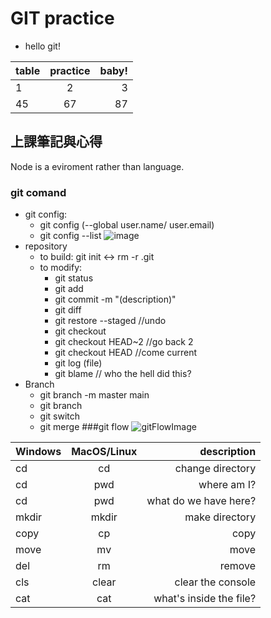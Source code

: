 # GIT practice

- hello git!

| table | practice | baby! |
| :---- | :------: | ----: |
| 1     |    2     |     3 |
| 45    |    67    |    87 |

## 上課筆記與心得

Node is a eviroment rather than language.

### git comand

- git config:
  - git config (--global user.name/ user.email)
  - git config --list
    ![image](https://i.imgur.com/iYbhwu4.png)
- repository
  - to build: git init <-> rm -r .git
  - to modify:
    - git status
    - git add
    - git commit -m "(description)"
    - git diff
    - git restore --staged //undo
    - git checkout
    - git checkout HEAD~2 //go back 2
    - git checkout HEAD //come current
    - git log (file)
    - git blame // who the hell did this?
- Branch
  - git branch -m master main
  - git branch
  - git switch
  - git merge
    ###git flow
    ![gitFlowImage](https://i.imgur.com/rV7GdFn.png)

| Windows | MacOS/Linux |             description |
| :------ | :---------: | ----------------------: |
| cd      |     cd      |        change directory |
| cd      |     pwd     |             where am I? |
| cd      |     pwd     |   what do we have here? |
| mkdir   |    mkdir    |          make directory |
| copy    |     cp      |                    copy |
| move    |     mv      |                    move |
| del     |     rm      |                  remove |
| cls     |    clear    |       clear the console |
| cat     |     cat     | what's inside the file? |
